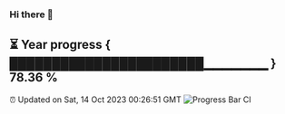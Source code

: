 ### Hi there 👋
⏳ Year progress { ███████████████████████▁▁▁▁▁▁▁ } 78.36 %
---
⏰ Updated on Sat, 14 Oct 2023 00:26:51 GMT
![Progress Bar CI](https://github.com/Moyi321/Moyi321/workflows/Progress%20Bar%20CI/badge.svg)
